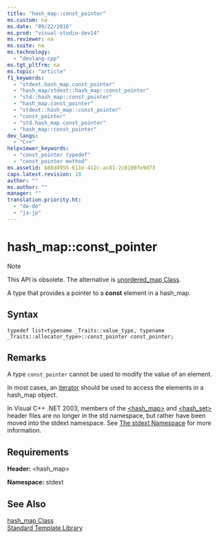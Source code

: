 ```yaml
---
title: "hash_map::const_pointer"
ms.custom: na
ms.date: "09/22/2016"
ms.prod: "visual-studio-dev14"
ms.reviewer: na
ms.suite: na
ms.technology: 
  - "devlang-cpp"
ms.tgt_pltfrm: na
ms.topic: "article"
f1_keywords: 
  - "stdext.hash_map.const_pointer"
  - "hash_map/stdext::hash_map::const_pointer"
  - "std::hash_map::const_pointer"
  - "hash_map.const_pointer"
  - "stdext::hash_map::const_pointer"
  - "const_pointer"
  - "std.hash_map.const_pointer"
  - "hash_map::const_pointer"
dev_langs: 
  - "C++"
helpviewer_keywords: 
  - "const_pointer typedef"
  - "const_pointer method"
ms.assetid: b80d4955-611e-412c-ac81-2c8190fe9d73
caps.latest.revision: 18
author: ""
ms.author: ""
manager: ""
translation.priority.ht: 
  - "de-de"
  - "ja-jp"
---
```

# hash_map::const_pointer
> [!NOTE]
>  This API is obsolete. The alternative is [unordered_map Class](../vs140/unordered_map-class.md).  
  
 A type that provides a pointer to a **const** element in a hash_map.  
  
## Syntax  
  
```  
typedef list<typename _Traits::value_type, typename _Traits::allocator_type>::const_pointer const_pointer;  
```  
  
## Remarks  
 A type `const_pointer` cannot be used to modify the value of an element.  
  
 In most cases, an [iterator](../vs140/hash_map--iterator.md) should be used to access the elements in a hash_map object.  
  
 In Visual C++ .NET 2003, members of the [<hash_map>](../vs140/-hash_map-.md) and [<hash_set>](../vs140/-hash_set-.md) header files are no longer in the std namespace, but rather have been moved into the stdext namespace. See [The stdext Namespace](../vs140/stdext-namespace.md) for more information.  
  
## Requirements  
 **Header:** <hash_map>  
  
 **Namespace:** stdext  
  
## See Also  
 [hash_map Class](../vs140/hash_map-class.md)   
 [Standard Template Library](../vs140/standard-template-library.md)